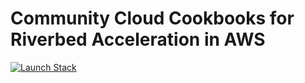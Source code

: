 # Community Cloud Cookbooks for Riverbed Acceleration in AWS

[![Launch Stack](https://s3.amazonaws.com/cloudformation-examples/cloudformation-launch-stack.png)](https://rvbd-community-toolkit.s3-eu-west-1.amazonaws.com/SH-scale-out.template)
